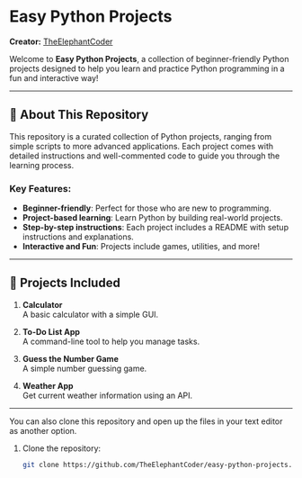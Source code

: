 # Easy Python Projects

**Creator:** [TheElephantCoder](https://github.com/TheElephantCoder)  

Welcome to **Easy Python Projects**, a collection of beginner-friendly Python projects designed to help you learn and practice Python programming in a fun and interactive way!

---

## 📖 About This Repository

This repository is a curated collection of Python projects, ranging from simple scripts to more advanced applications. Each project comes with detailed instructions and well-commented code to guide you through the learning process.

### Key Features:
- **Beginner-friendly**: Perfect for those who are new to programming.
- **Project-based learning**: Learn Python by building real-world projects.
- **Step-by-step instructions**: Each project includes a README with setup instructions and explanations.
- **Interactive and Fun**: Projects include games, utilities, and more!

---

## 🚀 Projects Included

1. **Calculator**  
   A basic calculator with a simple GUI.

2. **To-Do List App**  
   A command-line tool to help you manage tasks.

3. **Guess the Number Game**  
   A simple number guessing game.

4. **Weather App**  
   Get current weather information using an API.

---

You can also clone this repository and open up the files in your text editor as another option.

1. Clone the repository:
   ```bash
   git clone https://github.com/TheElephantCoder/easy-python-projects.git

